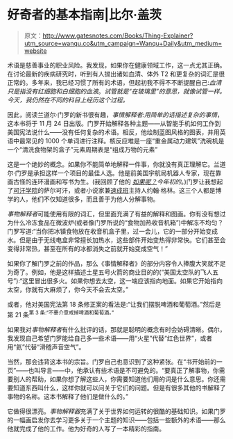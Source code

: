 # 好奇者的基本指南|比尔·盖茨

> 原文：<http://www.gatesnotes.com/Books/Thing-Explainer?utm_source=wanqu.co&utm_campaign=Wanqu+Daily&utm_medium=website>

术语是慈善事业的职业风险。我发现，如果你在健康领域工作，这一点尤其正确。在讨论最新的疾病研究时，听到有人抛出诸如血清、体外 T2 和更复杂的词汇是很正常的。多年来，我已经习惯了所有的术语，但起初我不得不不断提醒自己:*血清只是指没有红细胞和白细胞的血液*。*试管就是“在玻璃里”的意思，就像试管一样。今天，我仍然在不同的科目上经历这个过程。*

因此，阅读兰道尔·门罗的新书很有趣，*事情解释者:用简单的话描述复杂的事情*，这本书将于 11 月 24 日出版。门罗开始解释各种主题——从智能手机如何工作到美国宪法说什么——没有任何复杂的术语。相反，他绘制蓝图风格的图表，并用英语中最常见的 1000 个单词进行注释。核反应堆是一座“重金属动力建筑”洗碗机是一个“清洗食物架的盒子”元素周期表是“组成万物的元素”

这是一个绝妙的概念。如果你不能简单地解释一件事，你就没有真正理解它。兰道尔·门罗是承担这样一个项目的最佳人选。他是前美国宇航局机器人专家，现在靠画古怪的连环漫画和写书为生。(我回顾了他的 *[如果呢？](/Books/What-If)今年初的*。)门罗让我想起了[可汗学院](https://www.khanacademy.org/)的萨尔可汗，或者小说家兼[速成班](https://www.youtube.com/user/crashcourse)主持人约翰·格林。这三个人都是博学的人，他们不仅知道很多，而且善于为他人分解事物。

*事物解释者*可能使用有限的词汇，但里面充满了有益的解释和图画。你有没有想过为什么冷冻食品在微波炉(或者像门罗所说的“食物加热收音机箱”)中解冻不均匀？门罗写道:“当你把冰镇食物放在收音机盒子里，过一会儿，它的一部分开始变成水。但是由于无线电盒非常擅长加热水，这些部件开始变热得非常快。它们甚至会变得非常热，甚至在所有的冰都消失之前就开始变成空气！”

如果你了解门罗之前的作品，那么《事情解释者》的部分内容令人捧腹大笑就不足为奇了。例如，他是这样描述土星五号火箭的商业目的的(“美国太空队的飞人五号”):“这里冒出很多火。如果你想去太空，这一端应该指向地面。如果它开始指向太空，你就有大麻烦了，你今天不会去太空。”

或者，他对美国宪法第 18 条修正案的看法是:“让我们摆脱啤酒和葡萄酒。”然后是第 21 条<sup>第 3 条:“不要介意戒掉啤酒和葡萄酒。”</sup>

如果我对*事物解释者*有什么批评的话，那就是聪明的概念有时会妨碍清晰。偶尔，我发现自己希望门罗能给自己多一些术语——用“火星”代替“红色世界”，或者用“氦”代替“滑稽声音空气”。

当然，那会违背这本书的宗旨。门罗自己也意识到了这种紧张。在“书开始前的一页”——也叫导言——中，他承认有些术语是不可避免的。“要真正了解事物，你需要别人的帮助，如果你想了解这些人，你需要知道他们用的词是什么意思。你还需要知道东西叫什么，这样你就可以问关于它们的问题。但是有很多其他的书解释了事物的名称。这本书解释了他们是做什么的。”

它做得很漂亮。*事物解释器*充满了关于世界如何运转的很酷的基础知识。如果门罗的一幅画启发你去学习更多关于一个主题的知识——包括一些额外的术语——那么他就完成了他的工作。他为好奇的人写了一本精彩的指南。